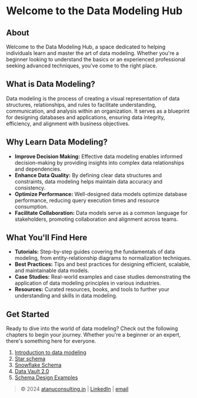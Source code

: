 # Welcome to the Data Modeling Hub

## About

Welcome to the Data Modeling Hub, a space dedicated to helping individuals learn and master the art of data modeling. Whether you're a beginner looking to understand the basics or an experienced professional seeking advanced techniques, you've come to the right place.

## What is Data Modeling?

Data modeling is the process of creating a visual representation of data structures, relationships, and rules to facilitate understanding, communication, and analysis within an organization. It serves as a blueprint for designing databases and applications, ensuring data integrity, efficiency, and alignment with business objectives.

## Why Learn Data Modeling?

- **Improve Decision Making:** Effective data modeling enables informed decision-making by providing insights into complex data relationships and dependencies.
- **Enhance Data Quality:** By defining clear data structures and constraints, data modeling helps maintain data accuracy and consistency.
- **Optimize Performance:** Well-designed data models optimize database performance, reducing query execution times and resource consumption.
- **Facilitate Collaboration:** Data models serve as a common language for stakeholders, promoting collaboration and alignment across teams.

## What You'll Find Here

- **Tutorials:** Step-by-step guides covering the fundamentals of data modeling, from entity-relationship diagrams to normalization techniques.
- **Best Practices:** Tips and best practices for designing efficient, scalable, and maintainable data models.
- **Case Studies:** Real-world examples and case studies demonstrating the application of data modeling principles in various industries.
- **Resources:** Curated resources, books, and tools to further your understanding and skills in data modeling.

## Get Started

Ready to dive into the world of data modeling? Check out the following chapters to begin your journey. Whether you're a beginner or an expert, there's something here for everyone.
  1. [Introduction to data modeling](introduction.md)
  2. [Star schema](star-schema.md)
  3. [Snowflake Schema](snowflake-schema.md)
  4. [Data Vault 2.0](data-vault.md)
  5. [Schema Design Examples](Sample_Data_Models.md)




> © 2024 [atanuconsulting.in](https://www.atanuconsulting.in "Atanu Consulting")  | [LinkedIn](https://www.linkedin.com/in/dasatanu10 "LinkedIn Page") | [email](mailto:atanu10.yt@gmail.com "Send mail")
